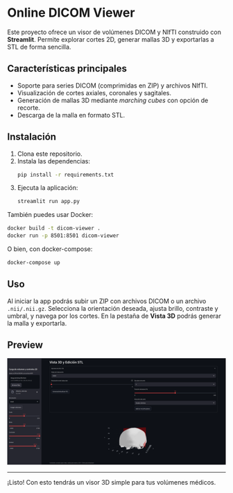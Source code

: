 # Online DICOM Viewer

Este proyecto ofrece un visor de volúmenes DICOM y NIfTI construido con **Streamlit**. Permite explorar cortes 2D, generar mallas 3D y exportarlas a STL de forma sencilla.

## Características principales

- Soporte para series DICOM (comprimidas en ZIP) y archivos NIfTI.
- Visualización de cortes axiales, coronales y sagitales.
- Generación de mallas 3D mediante *marching cubes* con opción de recorte.
- Descarga de la malla en formato STL.

## Instalación

1. Clona este repositorio.
2. Instala las dependencias:
   ```bash
   pip install -r requirements.txt
   ```
3. Ejecuta la aplicación:
   ```bash
   streamlit run app.py
   ```

También puedes usar Docker:
```bash
docker build -t dicom-viewer .
docker run -p 8501:8501 dicom-viewer
```
O bien, con docker-compose:
```bash
docker-compose up
```

## Uso

Al iniciar la app podrás subir un ZIP con archivos DICOM o un archivo `.nii/.nii.gz`. Selecciona la orientación deseada, ajusta brillo, contraste y umbral, y navega por los cortes. En la pestaña de **Vista 3D** podrás generar la malla y exportarla.

## Preview

![Preview](extras/preview.png)

---

¡Listo! Con esto tendrás un visor 3D simple para tus volúmenes médicos.
